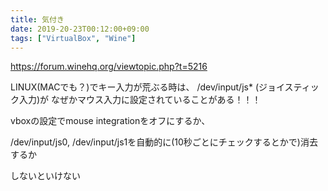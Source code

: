 ```yaml
---
title: 気付き
date: 2019-20-23T00:12:00+09:00
tags: ["VirtualBox", "Wine"]
---
```


<https://forum.winehq.org/viewtopic.php?t=5216>

LINUX(MACでも？)でキー入力が荒ぶる時は、
/dev/input/js* (ジョイスティック入力)が
なぜかマウス入力に設定されていることがある！！！

vboxの設定でmouse integrationをオフにするか、

/dev/input/js0, /dev/input/js1を自動的に(10秒ごとにチェックするとかで)消去するか

しないといけない

